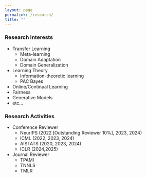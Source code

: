 ```yaml
---
layout: page
permalink: /research/
title: ""
---
```

<span></span>

### Research Interests
    
 * Transfer Learning
    - Meta-learning
    - Domain Adaptation
    - Domain Generalization
* Learning Theory
    - Information-theoretic learning
    - PAC Bayes
* Online/Continual Learning
* Fairness
* Generative Models
* etc...

### Research Activities
    
 * Conference Reviewer
    - NeurIPS (2022 [Outstanding Reviewer 10%], 2023, 2024)
    - ICML (2022, 2023, 2024)
    - AISTATS (2020, 2023, 2024)
    - ICLR (2024,2025)
* Journal Reviewer
    - TPAMI     
    - TNNLS 
    - TMLR

